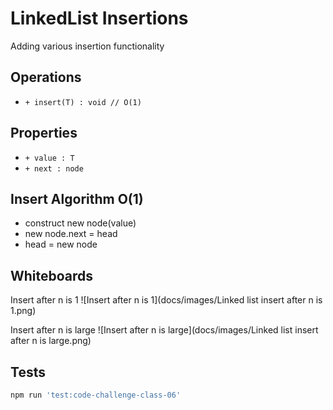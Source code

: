 # LinkedList Insertions

Adding various insertion functionality

## Operations

- `+ insert(T) : void // O(1)`

## Properties

- `+ value : T`
- `+ next : node`

## Insert Algorithm O(1)

- construct new node(value)
- new node.next = head
- head = new node

## Whiteboards

Insert after n is 1
![Insert after n is 1](docs/images/Linked list insert after n is 1.png)

Insert after n is large
![Insert after n is large](docs/images/Linked list insert after n is large.png)

## Tests

``` bash
npm run 'test:code-challenge-class-06'
```
